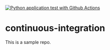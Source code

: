 [![Python application test with Github Actions](https://github.com/rolani/fastapi-aws-app-runner/actions/workflows/main.yml/badge.svg?branch=main)](https://github.com/rolani/fastapi-aws-app-runner/actions/workflows/main.yml)

# continuous-integration
This is a sample repo.


